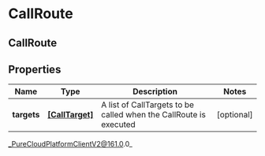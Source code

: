 # CallRoute

## CallRoute

## Properties

|Name | Type | Description | Notes|
|------------ | ------------- | ------------- | -------------|
| **targets** | [**[CallTarget]**](CallTarget) | A list of CallTargets to be called when the CallRoute is executed | [optional] |



_PureCloudPlatformClientV2@161.0.0_
